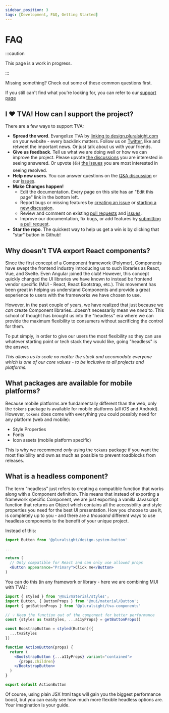 ```yaml
---
sidebar_position: 3
tags: [Development, FAQ, Getting Started]
---
```


# FAQ

:::caution

This page is a work in progress.

:::

Missing something? Check out some of these common questions first.

If you still can't find what you're looking for, you can refer to our [support page](https://github.com/pluralsight/tva/discussions/categories/q-a)

## I ❤️ TVA! How can I support the project?

There are a few ways to support TVA:

<!-- TODO: Update Twitter link when account created. -->

- **Spread the word**. Evangelize TVA by [linking to design.pluralsight.com](https://design.pluralsight.com) on your website - every backlink matters. Follow us on [Twitter](https://twitter.com/pluralsight), like and retweet the important news. Or just talk about us with your friends.
- **Give us feedback**. Tell us what we are doing well or how we can improve the project. Please upvote [the discussions](https://github.com/pluralsight/tva/discussions) you are interested in seeing answered. Or upvote (👍) [the issues](https://github.com/pluralsight/tva/issues) you are most interested in seeing resolved.
- **Help new users**. You can answer questions on the [Q&A discussion](https://github.com/pluralsight/tva/discussions/categories/q-a) or our [issues](https://github.com/pluralsight/tva/issues).
- **Make Changes happen!**
  - Edit the documentation. Every page on this site has an "Edit this page" link in the bottom left.
  - Report bugs or missing features by [creating an issue](https://github.com/pluralsight/tva/issues/new/choose) or [starting a new discussion](https://github.com/pluralsight/tva/discussions).
  - Review and comment on existing [pull requests](https://github.com/pluralsight/tva/pulls) and [issues](https://github.com/pluralsight/tva/issues).
  - Improve our documentation, fix bugs, or add features by [submitting a pull request](https://github.com/pluralsight/tva/pulls).
- **Star the repo**. The quickest way to help us get a win is by clicking that "star" button in Github!

## Why doesn't TVA export React components?

Since the first concept of a Component framework (Polymer), Components have swept the frontend industry introducing us to such libraries as React, Vue, and Svelte. Even Angular joined the club! However, this concept quickly changed the UI libraries we have known to instead be frontend vendor specific (MUI - React, React Bootstrap, etc.). This movement has been great in helping us understand Components and provide a great experience to users with the frameworks we have chosen to use.

However, in the past couple of years, we have realized that just because we _can_ create Component libraries...doesn't necessarily mean we _need_ to. This school of thought has brought us into the "headless" era where we can provide the maximum flexibility to consumers without sacrificing the control for them.

To put simply, in order to give our users the most flexibility so they can use whatever starting point or tech stack they would like, going "headless" is the answer.

_This allows us to scale no matter the stack and accomodate everyone which is one of our core values - to be inclusive to all projects and platforms._

## What packages are available for mobile platforms?

Because mobile platforms are fundamentally different than the web, only the `tokens` package is available for mobile platforms (all iOS and Android). However, `tokens` does come with everything you could possibly need for any platform (web and mobile):

- Style Properties
- Fonts
- Icon assets (mobile platform specific)

This is why we recommend _only_ using the `tokens` package if you want the most flexibility and own as much as possible to prevent roadblocks from releases.

## What is a headless component?

The term "headless" just refers to creating a compatible function that works along with a Component definition. This means that instead of exporting a framework specific Component, we are just exporting a vanilla Javascript function that returns an Object which contains all the accessbility and style properties you need for the best UI presentation. How you choose to use it, is completely up to you - and there are a _thousand_ different ways to use headless components to the benefit of your unique project.

Instead of this:

```jsx title="src/pages/SomePage.jsx"
import Button from '@pluralsight/design-system-button'

...

return (
  // Only compatible for React and can only use allowed props
  <Button appearance="Primary">Click me</Button>
)
```

You can do this (in any framework or library - here we are combining MUI with TVA):

```jsx title="src/components/ActionButton.jsx"
import { styled } from '@mui/material/styles';
import Button, { ButtonProps } from '@mui/material/Button';
import { getButtonProps } from '@pluralsight/tva-components'

// 💡 Keep the function out of the component for better performance
const {styles as tvaStyles, ...a11yProps} = getButtonProps()

const BoostrapButton = styled(Button)({
  ...tvaStyles
})

function ActionButton(props) {
  return (
    <BootstrapButton {...a11yProps} variant="contained">
      {props.children}
    </BootstrapButton>
  )
}

export default ActionButton
```

Of course, using plain JSX html tags will gain you the biggest performance boost, but you can easily see how much more flexible headless options are. Your imagination is your guide.
